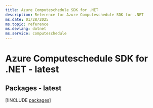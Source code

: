 ```yaml
---
title: Azure Computeschedule SDK for .NET
description: Reference for Azure Computeschedule SDK for .NET
ms.date: 01/28/2025
ms.topic: reference
ms.devlang: dotnet
ms.service: computeschedule
---
```

# Azure Computeschedule SDK for .NET - latest
## Packages - latest
[!INCLUDE [packages](computeschedule-index.md)]